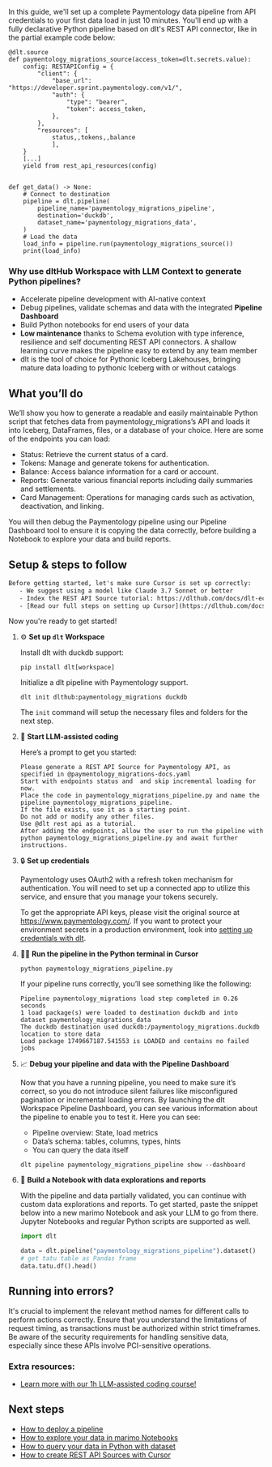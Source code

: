 In this guide, we'll set up a complete Paymentology data pipeline from API credentials to your first data load in just 10 minutes. You'll end up with a fully declarative Python pipeline based on dlt's REST API connector, like in the partial example code below:

```python-outcome
@dlt.source
def paymentology_migrations_source(access_token=dlt.secrets.value):
    config: RESTAPIConfig = {
        "client": {
            "base_url": "https://developer.sprint.paymentology.com/v1/",
            "auth": {
                "type": "bearer",
                "token": access_token,
            },
        },
        "resources": [
            status,,tokens,,balance
            ],
    }
    [...]
    yield from rest_api_resources(config)


def get_data() -> None:
    # Connect to destination
    pipeline = dlt.pipeline(
        pipeline_name='paymentology_migrations_pipeline',
        destination='duckdb',
        dataset_name='paymentology_migrations_data', 
    )
    # Load the data
    load_info = pipeline.run(paymentology_migrations_source())
    print(load_info) 
```

### Why use dltHub Workspace with LLM Context to generate Python pipelines?

- Accelerate pipeline development with AI-native context
- Debug pipelines, validate schemas and data with the integrated **Pipeline Dashboard**
- Build Python notebooks for end users of your data
- **Low maintenance** thanks to Schema evolution with type inference, resilience and self documenting REST API connectors. A shallow learning curve makes the pipeline easy to extend by any team member
- dlt is the tool of choice for Pythonic Iceberg Lakehouses, bringing mature data loading to pythonic Iceberg with or without catalogs

## What you’ll do

We’ll show you how to generate a readable and easily maintainable Python script that fetches data from paymentology_migrations’s API and loads it into Iceberg, DataFrames, files, or a database of your choice. Here are some of the endpoints you can load:

- Status: Retrieve the current status of a card.
- Tokens: Manage and generate tokens for authentication.
- Balance: Access balance information for a card or account.
- Reports: Generate various financial reports including daily summaries and settlements.
- Card Management: Operations for managing cards such as activation, deactivation, and linking.

You will then debug the Paymentology pipeline using our Pipeline Dashboard tool to ensure it is copying the data correctly, before building a Notebook to explore your data and build reports.

## Setup & steps to follow

```default
Before getting started, let's make sure Cursor is set up correctly:
   - We suggest using a model like Claude 3.7 Sonnet or better
   - Index the REST API Source tutorial: https://dlthub.com/docs/dlt-ecosystem/verified-sources/rest_api/ and add it to context as **@dlt rest api**
   - [Read our full steps on setting up Cursor](https://dlthub.com/docs/dlt-ecosystem/llm-tooling/cursor-restapi#23-configuring-cursor-with-documentation)
```

Now you're ready to get started!

1. ⚙️ **Set up `dlt` Workspace**
    
    Install dlt with duckdb support:
    ```shell
    pip install dlt[workspace]
    ```

    Initialize a dlt pipeline with Paymentology support.
    ```shell
    dlt init dlthub:paymentology_migrations duckdb
    ```

    The `init` command will setup the necessary files and folders for the next step.
    
2. 🤠 **Start LLM-assisted coding**
    
    Here’s a prompt to get you started:
    
    ```prompt
    Please generate a REST API Source for Paymentology API, as specified in @paymentology_migrations-docs.yaml 
    Start with endpoints status and  and skip incremental loading for now. 
    Place the code in paymentology_migrations_pipeline.py and name the pipeline paymentology_migrations_pipeline. 
    If the file exists, use it as a starting point. 
    Do not add or modify any other files. 
    Use @dlt rest api as a tutorial. 
    After adding the endpoints, allow the user to run the pipeline with python paymentology_migrations_pipeline.py and await further instructions.
    ```

    
3. 🔒 **Set up credentials** 
    
    Paymentology uses OAuth2 with a refresh token mechanism for authentication. You will need to set up a connected app to utilize this service, and ensure that you manage your tokens securely.
    
    To get the appropriate API keys, please visit the original source at https://www.paymentology.com/.
    If you want to protect your environment secrets in a production environment, look into [setting up credentials with dlt](https://dlthub.com/docs/walkthroughs/add_credentials).
    
4. 🏃‍♀️ **Run the pipeline in the Python terminal in Cursor**
    
    ```shell
    python paymentology_migrations_pipeline.py
    ```
    
    If your pipeline runs correctly, you’ll see something like the following:
    
    ```shell
    Pipeline paymentology_migrations load step completed in 0.26 seconds
    1 load package(s) were loaded to destination duckdb and into dataset paymentology_migrations_data
    The duckdb destination used duckdb:/paymentology_migrations.duckdb location to store data
    Load package 1749667187.541553 is LOADED and contains no failed jobs
    ```
    
5. 📈 **Debug your pipeline and data with the Pipeline Dashboard**

    Now that you have a running pipeline, you need to make sure it’s correct, so you do not introduce silent failures like misconfigured pagination or incremental loading errors. By launching the dlt Workspace Pipeline Dashboard, you can see various information about the pipeline to enable you to test it. Here you can see:
    - Pipeline overview: State, load metrics
    - Data’s schema: tables, columns, types, hints
    - You can query the data itself
    
    ```shell
    dlt pipeline paymentology_migrations_pipeline show --dashboard
    ```
    
6. 🐍 **Build a Notebook with data explorations and reports**

    With the pipeline and data partially validated, you can continue with custom data explorations and reports. To get started, paste the snippet below into a new marimo Notebook and ask your LLM to go from there. Jupyter Notebooks and regular Python scripts are supported as well.

    
    ```python
    import dlt

   data = dlt.pipeline("paymentology_migrations_pipeline").dataset()
   # get tatu table as Pandas frame
   data.tatu.df().head()
    ```

## Running into errors?

It's crucial to implement the relevant method names for different calls to perform actions correctly. Ensure that you understand the limitations of request timing, as transactions must be authorized within strict timeframes. Be aware of the security requirements for handling sensitive data, especially since these APIs involve PCI-sensitive operations.

### Extra resources:

- [Learn more with our 1h LLM-assisted coding course!](https://www.youtube.com/watch?v=GGid70rnJuM)

## Next steps

- [How to deploy a pipeline](https://dlthub.com/docs/walkthroughs/deploy-a-pipeline)
- [How to explore your data in marimo Notebooks](https://dlthub.com/docs/general-usage/dataset-access/marimo)
- [How to query your data in Python with dataset](https://dlthub.com/docs/general-usage/dataset-access/dataset)
- [How to create REST API Sources with Cursor](https://dlthub.com/docs/dlt-ecosystem/llm-tooling/cursor-restapi)